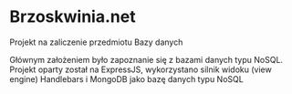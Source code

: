 # Brzoskwinia.net
Projekt na zaliczenie przedmiotu Bazy danych

Głównym założeniem było zapoznanie się z bazami danych typu NoSQL.
Projekt oparty został na ExpressJS, wykorzystano silnik widoku (view engine) Handlebars i MongoDB jako bazę danych typu NoSQL